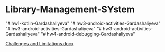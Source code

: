 # Library-Management-SYstem
"# hw1-kotlin-Gardashaliyeva" 
"# hw3-android-activities-Gardashaliyeva" 
"# hw3-android-activities-Gardashaliyeva" 
"# hw3-android-activities-Gardashaliyeva" 
"# hw4-android-debugging-Gardashaliyeva" 


[Challenges and Limitations.docx](https://github.com/Gardashaliyeva/test/files/11225856/Challenges.and.Limitations.docx)
